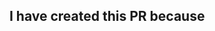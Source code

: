 ## I have created this PR because

<!--
HERE GOES YOUR ANSWER TO

"What do you want to achieve with these changes and why?"

This allows to track down "Why?" certain changes happened in the past
when we are investigating some issues and trying to remember what happened.
-->
